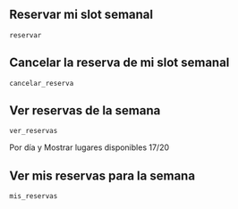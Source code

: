 ## Reservar mi slot semanal
`reservar`

## Cancelar la reserva de mi slot semanal
`cancelar_reserva`

## Ver reservas de la semana
`ver_reservas` 

Por día y Mostrar lugares disponibles 17/20


## Ver mis reservas para la semana
`mis_reservas`


